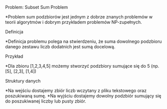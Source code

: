 Problem: Subset Sum Problem

*Problem sum podzbiorów jest jednym z dobrze znanych problemów w teorii algorytmów i dobrym przykładem problemów NP-zupełnych.

Definicja

*Definicja problemu polega na stwierdzeniu, że suma dowolnego podzbioru danego zestawu liczb dodatnich jest sumą docelową.

Przykład

*Dla zbioru [1,2,3,4,5] możemy stworzyć podzbiory sumujące się do 5 (np. [5], [2,3], [1,4])

Struktury danych

*Na wejściu dostajemy zbiór liczb wczytany z pliku tekstowego oraz poszukiwaną sumę.
*Na wyjściu dostajemy dowolny podzbiór sumujący się do poszukiwanej liczby lub pusty zbiór.
